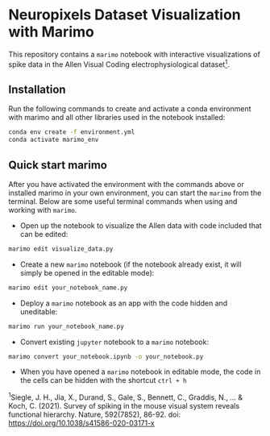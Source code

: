 # Neuropixels Dataset Visualization with Marimo
This repository contains a ``marimo`` notebook with interactive visualizations of spike data in the Allen Visual Coding electrophysiological dataset[<sup>1</sup>](#fn1). 

## Installation

Run the following commands to create and activate a conda environment with marimo and all other libraries used in the notebook installed:
```sh
conda env create -f environment.yml
conda activate marimo_env
```

## Quick start marimo

After you have activated the environment with the commands above or installed marimo in your own environment, you can start the ``marimo`` from the terminal. Below are some useful terminal commands when using and working with ``marimo``.

- Open up the notebook to visualize the Allen data with code included that can be edited:

```sh
marimo edit visualize_data.py
```

- Create a new ``marimo`` notebook (if the notebook already exist, it will simply be opened in the editable mode):

```sh
marimo edit your_notebook_name.py
```

- Deploy a ``marimo`` notebook as an app with the code hidden and uneditable:

```sh
marimo run your_notebook_name.py
```

- Convert existing ``jupyter`` notebook to a ``marimo`` notebook:

```sh
marimo convert your_notebook.ipynb -o your_notebook.py
```

- When you have opened a ``marimo`` notebook in editable mode, the code in the cells can be hidden with the shortcut ``ctrl + h``

<span id="fn1"><sup>1</sup>Siegle, J. H., Jia, X., Durand, S., Gale, S., Bennett, C., Graddis, N., ... & Koch, C. (2021). Survey of spiking in the mouse visual system reveals functional hierarchy. Nature, 592(7852), 86-92. doi: https://doi.org/10.1038/s41586-020-03171-x</span>

